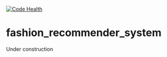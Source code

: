 [![Code Health](https://landscape.io/github/mxlei01/fashion_recommender_system/master/landscape.svg?style=flat)](https://landscape.io/github/mxlei01/fashion_recommender_system/master)

# fashion_recommender_system

Under construction
